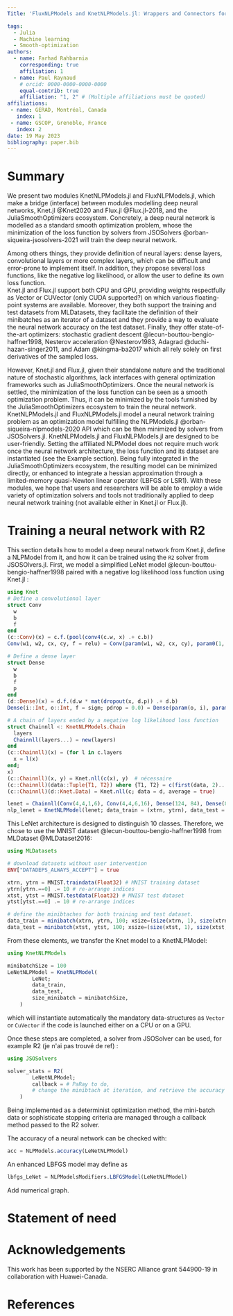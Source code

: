```yaml
---
Title: 'FluxNLPModels and KnetNLPModels.jl: Wrappers and Connectors for Deep Learning Models in JSOSolvers.jl'

tags:
  - Julia
  - Machine learning
  - Smooth-optimization
authors:
  - name: Farhad Rahbarnia
    corresponding: true
    affiliation: 1
  - name: Paul Raynaud
    # orcid: 0000-0000-0000-0000
    equal-contrib: true
    affiliation: "1, 2" # (Multiple affiliations must be quoted)
affiliations:
 - name: GERAD, Montréal, Canada
   index: 1
 - name: GSCOP, Grenoble, France
   index: 2
date: 19 May 2023
bibliography: paper.bib
---
```


# Summary

We present two modules KnetNLPModels.jl and   FluxNLPModels.jl, which make a bridge (interface) between modules modelling deep neural networks, Knet.jl @Knet2020 and Flux.jl @Flux.jl-2018, and the JuliaSmoothOptimizers ecosystem.
Concretely, a deep neural network is modelled as a standard smooth optimization problem, whose the minimization of the loss function by solvers from JSOSolvers @orban-siqueira-jsosolvers-2021 will train the deep neural network.

<!-- Knet.jl and Flux.jl offers tools to model a deep neural network while letting a big flexibility on how the architecture is made. -->
Among others things, they provide definition of neural layers: dense layers, convolutional layers or more complex layers, which can be difficult and error-prone to implement itself.
In addition, they propose several loss functions, like the negative log likelihood, or allow the user to define its own loss function.  
Knet.jl and Flux.jl support both CPU and GPU, providing weights respectfully as Vector or CUVector (only CUDA supported?) on which various floating-point systems are available.
Moreover, they both support the training and test datasets from MLDatasets, they facilitate the definition of their minibatches as an iterator of a dataset and they provide a way to evaluate the neural network accuracy on the test dataset.
Finally, they offer state-of-the-art optimizers: stochastic gradient descent @lecun-bouttou-bengio-haffner1998, Nesterov acceleration @Nesterov1983, Adagrad @duchi-hazan-singer2011, and Adam @kingma-ba2017 which all rely solely on first derivatives of the sampled loss.

However, Knet.jl and Flux.jl, given their standalone nature and the traditional nature of stochastic algorithms, lack interfaces with general optimization frameworks such as JuliaSmoothOptimizers.
Once the neural network is settled, the minimization of the loss function can be seen as a smooth optimization problem.
Thus, it can be minimized by the tools furnished by the JuliaSmoothOptimizers ecosystem to train the neural network.
KnetNLPModels.jl and FluxNLPModels.jl model a neural network training problem as an optimization model fulfilling the NLPModels.jl @orban-siqueira-nlpmodels-2020 API which can be then minimized by solvers from JSOSolvers.jl.
KnetNLPModels.jl and FluxNLPModels.jl are designed to be user-friendly.
Setting the affiliated NLPModel does not require much work once the neural network architecture, the loss function and its dataset are instantiated (see the Example section).
Being fully integrated in the JuliaSmoothOptimizers ecosystem, the resulting model can be minimized directly, or enhanced to integrate a hessian approximation through a limited-memory quasi-Newton linear operator (LBFGS or LSR1).
With these modules, we hope that users and researchers will be able to employ a wide variety of optimization solvers and tools not traditionally applied to deep neural network training (not available either in Knet.jl or Flux.jl).

# Training a neural network with R2
This section details how to model a deep neural network from Knet.jl, define a NLPModel from it, and how it can be trained using the `R2` solver from JSOSOlvers.jl.
First, we model a simplified LeNet model @lecun-bouttou-bengio-haffner1998 paired with a negative log likelihood loss function using Knet.jl :
```julia
using Knet
# Define a convolutional layer
struct Conv
  w
  b
  f
end
(c::Conv)(x) = c.f.(pool(conv4(c.w, x) .+ c.b))
Conv(w1, w2, cx, cy, f = relu) = Conv(param(w1, w2, cx, cy), param0(1, 1, cy, 1), f)

# Define a dense layer
struct Dense
  w
  b
  f
  p
end
(d::Dense)(x) = d.f.(d.w * mat(dropout(x, d.p)) .+ d.b)
Dense(i::Int, o::Int, f = sigm; pdrop = 0.0) = Dense(param(o, i), param0(o), f, pdrop)

# A chain of layers ended by a negative log likelihood loss function
struct Chainnll <: KnetNLPModels.Chain
  layers
  Chainnll(layers...) = new(layers)
end
(c::Chainnll)(x) = (for l in c.layers
  x = l(x)
end;
x)
(c::Chainnll)(x, y) = Knet.nll(c(x), y)  # nécessaire
(c::Chainnll)(data::Tuple{T1, T2}) where {T1, T2} = c(first(data, 2)...)
(c::Chainnll)(d::Knet.Data) = Knet.nll(c; data = d, average = true)

lenet = Chainnll(Conv(4,4,1,6), Conv(4,4,6,16), Dense(124, 84), Dense(84,10))
nlp_lenet = KnetNLPModel(lenet; data_train = (xtrn, ytrn), data_test = (xtst, ytst))
```
This LeNet architecture is designed to distinguish 10 classes.
Therefore, we chose to use the MNIST dataset @lecun-bouttou-bengio-haffner1998 from MLDataset @MLDataset2016:
```julia
using MLDatasets 

# download datasets without user intervention
ENV["DATADEPS_ALWAYS_ACCEPT"] = true  

xtrn, ytrn = MNIST.traindata(Float32) # MNIST training dataset
ytrn[ytrn.==0] .= 10 # re-arrange indices
xtst, ytst = MNIST.testdata(Float32) # MNIST test dataset
ytst[ytst.==0] .= 10 # re-arrange indices

# define the minibtaches for both training and test dataset.
data_train = minibatch(xtrn, ytrn, 100; xsize=(size(xtrn, 1), size(xtrn, 2), 1, :)) # training minibatch
data_test = minibatch(xtst, ytst, 100; xsize=(size(xtst, 1), size(xtst, 2), 1, :)) # test minibatch
```

From these elements, we transfer the Knet model to a KnetNLPModel:
```julia 
using KnetNLPModels

minibatchSize = 100
LeNetNLPModel = KnetNLPModel(
        LeNet;
        data_train,
        data_test,
        size_minibatch = minibatchSize,
    )
```
which will instantiate automatically the mandatory data-structures as `Vector` or `CuVector` if the code is launched either on a CPU or on a GPU.

Once these steps are completed, a solver from JSOSolver can be used, for example R2 (je n'ai pas trouvé de ref) :
```julia
using JSOSolvers

solver_stats = R2(
        LeNetNLPModel;
        callback = # PaRay to do, 
        # change the minibtach at iteration, and retrieve the accuracy if needed
    )
```
Being implemented as a determinist optimization method, the mini-batch data or sophisticate stopping criteria are managed through a callback method passed to the R2 solver.

The accuracy of a neural network can be checked with:
```julia
acc = NLPModels.accuracy(LeNetNLPModel)
```

An enhanced LBFGS model may define as
```julia
lbfgs_LeNet = NLPModelsModifiers.LBFGSModel(LeNetNLPModel)
```

Add numerical graph.

# Statement of need


# Acknowledgements

This work has been supported by the NSERC Alliance grant 544900-19 in collaboration with Huawei-Canada.


# References
